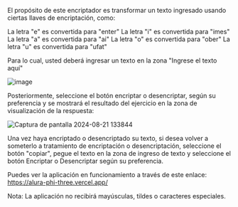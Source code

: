 El propósito de este encriptador es transformar un texto ingresado usando ciertas llaves de encriptación,  como:

La letra "e" es convertida para "enter"
La letra "i" es convertida para "imes"
La letra "a" es convertida para "ai"
La letra "o" es convertida para "ober"
La letra "u" es convertida para "ufat"

Para lo cual,  usted deberá ingresar un texto en la zona "Ingrese el texto aquí"

![image](https://github.com/user-attachments/assets/98c1d9a6-359f-43c5-b00b-c9afc207c488)

Posteriormente,  seleccione el botón encriptar o desencriptar,  según su preferencia y se mostrará el resultado del ejercicio en la zona de visualización de la respuesta:

![Captura de pantalla 2024-08-21 133844](https://github.com/user-attachments/assets/7a1fa917-4268-4333-b829-297b348f594e)

Una vez haya encriptado o desencriptado su texto,  si desea volver a someterlo a tratamiento de encriptación o desencriptación,  seleccione el botón "copiar", pegue el texto en la zona de ingreso de texto y seleccione el botón Encriptar o Desencriptar según su preferencia.

Puedes ver la aplicación en funcionamiento a través de este enlace: https://alura-phi-three.vercel.app/

Nota: La aplicación no recibirá mayúsculas,  tildes o caracteres especiales.




